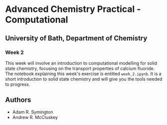 # Advanced Chemistry Practical - Computational
## University of Bath, Department of Chemistry
### Week 2

This week will involve an introduction to computational modelling for solid state chemistry, focusing on the transport properties of calcium fluoride. The notebook explaining this week's exercise is entitled `week_2.ipynb`. It is a short introduction to solid state chemistry and will give you the tools needed to progress. 

## Authors

- Adam R. Symington
- Andrew R. McCluskey


